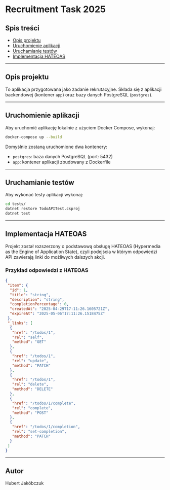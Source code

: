 # Recruitment Task 2025

## Spis treści

- [Opis projektu](#opis-projektu)
- [Uruchomienie aplikacji](#uruchomienie-aplikacji)
- [Uruchamianie testów](#uruchamianie-testów)
- [Implementacja HATEOAS](#implementacja-hateoas)

---

## Opis projektu

To aplikacja przygotowana jako zadanie rekrutacyjne. Składa się z aplikacji backendowej (kontener `app`) oraz bazy danych PostgreSQL (`postgres`).

---

## Uruchomienie aplikacji

Aby uruchomić aplikację lokalnie z użyciem Docker Compose, wykonaj:

```bash
docker-compose up --build
```

Domyślnie zostaną uruchomione dwa kontenery:

- `postgres`: baza danych PostgreSQL (port: 5432)
- `app`: kontener aplikacji zbudowany z Dockerfile

---

## Uruchamianie testów

Aby wykonać testy aplikacji wykonaj:

```bash
cd tests/
dotnet restore TodoAPITest.csproj
dotnet test
```

---

## Implementacja HATEOAS

Projekt został rozszerzony o podstawową obsługę HATEOAS (Hypermedia as the Engine of Application State), czyli podejścia w którym odpowiedzi API zawierają linki do możliwych dalszych akcji.

### Przykład odpowiedzi z HATEOAS

```json
{
 "item": {
  "id": 1,
  "title": "string",
  "description": "string",
  "completionPercentage": 0,
  "createdAt": "2025-04-29T17:11:26.1605721Z",
  "expireAt": "2025-05-06T17:11:26.1518475Z"
 },
 "_links": [
  {
   "href": "/todos/1",
   "rel": "self",
   "method": "GET"
  },
  {
   "href": "/todos/1",
   "rel": "update",
   "method": "PATCH"
  },
  {
   "href": "/todos/1",
   "rel": "delete",
   "method": "DELETE"
  },
  {
   "href": "/todos/1/complete",
   "rel": "complete",
   "method": "POST"
  },
  {
   "href": "/todos/1/completion",
   "rel": "set-completion",
   "method": "PATCH"
  }
 ]
}
```

---

## Autor

Hubert Jakóbczuk
